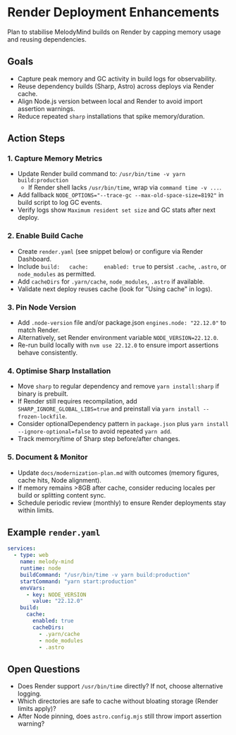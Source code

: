 # Render Deployment Enhancements

Plan to stabilise MelodyMind builds on Render by capping memory usage and reusing dependencies.

## Goals

- Capture peak memory and GC activity in build logs for observability.
- Reuse dependency builds (Sharp, Astro) across deploys via Render cache.
- Align Node.js version between local and Render to avoid import assertion warnings.
- Reduce repeated `sharp` installations that spike memory/duration.

## Action Steps

### 1. Capture Memory Metrics

- Update Render build command to: `/usr/bin/time -v yarn build:production`
  - If Render shell lacks `/usr/bin/time`, wrap via `command time -v ...`.
- Add fallback `NODE_OPTIONS="--trace-gc --max-old-space-size=8192"` in build script to log GC
  events.
- Verify logs show `Maximum resident set size` and GC stats after next deploy.

### 2. Enable Build Cache

- Create `render.yaml` (see snippet below) or configure via Render Dashboard.
- Include `build:   cache:     enabled: true` to persist `.cache`, `.astro`, or `node_modules` as
  permitted.
- Add `cacheDirs` for `.yarn/cache`, `node_modules`, `.astro` if available.
- Validate next deploy reuses cache (look for "Using cache" in logs).

### 3. Pin Node Version

- Add `.node-version` file and/or package.json `engines.node: "22.12.0"` to match Render.
- Alternatively, set Render environment variable `NODE_VERSION=22.12.0`.
- Re-run build locally with `nvm use 22.12.0` to ensure import assertions behave consistently.

### 4. Optimise Sharp Installation

- Move `sharp` to regular dependency and remove `yarn install:sharp` if binary is prebuilt.
- If Render still requires recompilation, add `SHARP_IGNORE_GLOBAL_LIBS=true` and preinstall via
  `yarn install --frozen-lockfile`.
- Consider optionalDependency pattern in `package.json` plus `yarn install --ignore-optional=false`
  to avoid repeated `yarn add`.
- Track memory/time of Sharp step before/after changes.

### 5. Document & Monitor

- Update `docs/modernization-plan.md` with outcomes (memory figures, cache hits, Node alignment).
- If memory remains >8GB after cache, consider reducing locales per build or splitting content sync.
- Schedule periodic review (monthly) to ensure Render deployments stay within limits.

## Example `render.yaml`

```yaml
services:
  - type: web
    name: melody-mind
    runtime: node
    buildCommand: "/usr/bin/time -v yarn build:production"
    startCommand: "yarn start:production"
    envVars:
      - key: NODE_VERSION
        value: "22.12.0"
    build:
      cache:
        enabled: true
        cacheDirs:
          - .yarn/cache
          - node_modules
          - .astro
```

## Open Questions

- Does Render support `/usr/bin/time` directly? If not, choose alternative logging.
- Which directories are safe to cache without bloating storage (Render limits apply)?
- After Node pinning, does `astro.config.mjs` still throw import assertion warning?
